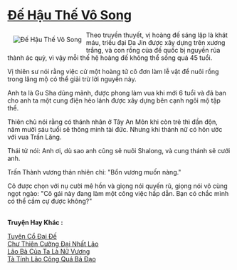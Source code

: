<a href="https://truyenwiki.net/de-hau-the-vo-song.36188/" title="Đế Hậu Thế Vô Song"><h1>Đế Hậu Thế Vô Song</h1></a><div style="display:table"><img align="right" style="float: left; padding: 10px;" src="https://truyenwiki.net/a/img/str/src/36188.jpg" alt="Đế Hậu Thế Vô Song">Theo truyền thuyết, vị hoàng đế sáng lập là khát máu, triều đại Da Jin được xây dựng trên xương trắng, và con rồng của đế quốc bị nguyền rủa thành ác quỷ, vì vậy mỗi thế hệ hoàng đế không thể sống quá 45 tuổi.<p></p> Vị thiên sư nói rằng việc cử một hoàng tử cô đơn làm lễ vật để nuôi rồng trong lăng mộ có thể giải trừ lời nguyền này.<p></p> Anh ta là Gu Sha dũng mãnh, được phong làm vua khi mới 6 tuổi và đã ban cho anh ta một cung điện hẻo lánh được xây dựng bên cạnh ngôi mộ tập thể.<p></p> Thiên chủ nói rằng có thánh nhân ở Tây An Môn khi còn trẻ thì đần độn, năm mười sáu tuổi sẽ thông minh tài đức. Nhưng khi thánh nữ có hôn ước với vua Trấn Lăng.<p></p> Thái tử nói: Anh ơi, dù sao anh cũng sẽ nuôi Shalong, và cung thánh sẽ cưới anh.<p></p> Trấn Thành vương thản nhiên chỉ: "Bổn vương muốn nàng."<p></p> Cô được chọn với nụ cười mê hồn và giọng nói quyến rũ, giọng nói vô cùng ngọt ngào: "Cô gái này đang làm một công việc hấp dẫn. Bạn có chắc mình có thể cầm cự được không?"</div><p><br><b>Truyện Hay Khác :</b></p><a href="https://truyenwiki.net/tuyen-co-dai-de.35834/" alt="Tuyên Cổ Đại Đế">Tuyên Cổ Đại Đế</a><br/><a href="https://sangtacviet.wordpress.com/2020/10/22/chu-thien-cuong-dai-nhat-lao/" alt="Chư Thiên Cường Đại Nhất Lão">Chư Thiên Cường Đại Nhất Lão</a><br/><a href="https://github.com/nownovels/topcv/tree/master/truyenhay/36737" alt="Lão Bà Của Ta Là Nữ Vương">Lão Bà Của Ta Là Nữ Vương</a><br/><a href="https://sangtacviet.wordpress.com/2020/10/22/ta-tinh-lao-cong-qua-ba-dao/" alt="Tà Tính Lão Công Quá Bá Đạo">Tà Tính Lão Công Quá Bá Đạo</a><br/>